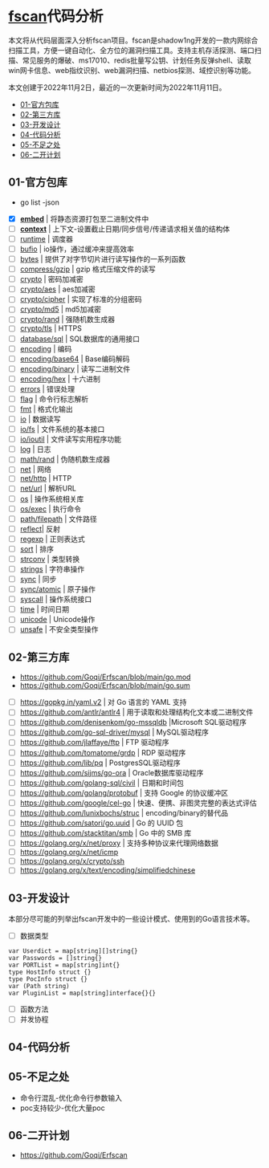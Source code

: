 # [fscan](https://github.com/shadow1ng/fscan)代码分析

本文将从代码层面深入分析fscan项目。fscan是shadow1ng开发的一款内网综合扫描工具，方便一键自动化、全方位的漏洞扫描工具。支持主机存活探测、端口扫描、常见服务的爆破、ms17010、redis批量写公钥、计划任务反弹shell、读取win网卡信息、web指纹识别、web漏洞扫描、netbios探测、域控识别等功能。

本文创建于2022年11月2日，最近的一次更新时间为2022年11月11日。

- [01-官方包库]()
- [02-第三方库]()
- [03-开发设计]()
- [04-代码分析]()
- [05-不足之处]()
- [06-二开计划]()

## 01-官方包库

- go list -json
- [x] [**embed**](https://pkg.go.dev/embed) | 将静态资源打包至二进制文件中
- [ ] [**context**](https://pkg.go.dev/context) | 上下文-设置截止日期/同步信号/传递请求相关值的结构体
- [ ] [runtime](https://pkg.go.dev/runtime) | 调度器
- [ ] [bufio](https://pkg.go.dev/bufio) | io操作，通过缓冲来提高效率
- [ ] [bytes](https://pkg.go.dev/bytes) | 提供了对字节切片进行读写操作的一系列函数
- [ ] [compress/gzip](https://pkg.go.dev/compress/gzip) | gzip 格式压缩文件的读写
- [ ] [crypto](https://pkg.go.dev/crypto) | 密码加减密
- [ ] [crypto/aes](https://pkg.go.dev/crypto/aes) | aes加减密
- [ ] [crypto/cipher](https://pkg.go.dev/crypto/cipher) | 实现了标准的分组密码
- [ ] [crypto/md5](https://pkg.go.dev/crypto/md5) | md5加减密
- [ ] [crypto/rand](https://pkg.go.dev/crypto/rand) | 强随机数生成器
- [ ] [crypto/tls](https://pkg.go.dev/crypto/tls) | HTTPS
- [ ] [database/sql](https://pkg.go.dev/database/sql) | SQL数据库的通用接口
- [ ] [encoding](https://pkg.go.dev/encoding) | 编码
- [ ] [encoding/base64](https://pkg.go.dev/encoding/base64) | Base编码解码
- [ ] [encoding/binary](https://pkg.go.dev/encoding/binary) | 读写二进制文件
- [ ] [encoding/hex](https://pkg.go.dev/encoding/hex) | 十六进制
- [ ] [errors](https://pkg.go.dev/errors) | 错误处理
- [ ] [flag](https://pkg.go.dev/flag) | 命令行标志解析
- [ ] [fmt](https://pkg.go.dev/fmt) | 格式化输出
- [ ] [io](https://pkg.go.dev/io) | 数据读写
- [ ] [io/fs](https://pkg.go.dev/io/fs) | 文件系统的基本接口
- [ ] [io/ioutil](https://pkg.go.dev/io/ioutil) | 文件读写实用程序功能
- [ ] [log](https://pkg.go.dev/log) | 日志
- [ ] [math/rand](https://pkg.go.dev/math/rand) | 伪随机数生成器
- [ ] [net](https://pkg.go.dev/net) | 网络
- [ ] [net/http](https://pkg.go.dev/net/http) | HTTP
- [ ] [net/url](https://pkg.go.dev/net/url) | 解析URL
- [ ] [os](https://pkg.go.dev/os) | 操作系统相关库
- [ ] [os/exec](https://pkg.go.dev/os/exec) | 执行命令
- [ ] [path/filepath](https://pkg.go.dev/path/filepath) | 文件路径
- [ ] [reflect](https://pkg.go.dev/reflect)| 反射
- [ ] [regexp](https://pkg.go.dev/regexp) | 正则表达式
- [ ] [sort](https://pkg.go.dev/sort) | 排序
- [ ] [strconv](https://pkg.go.dev/strconv) | 类型转换
- [ ] [strings](https://pkg.go.dev/strings) | 字符串操作
- [ ] [sync](https://pkg.go.dev/sync) | 同步
- [ ] [sync/atomic](https://pkg.go.dev/sync/atomic) | 原子操作
- [ ] [syscall](https://pkg.go.dev/syscall) | 操作系统接口
- [ ] [time](https://pkg.go.dev/time) | 时间日期
- [ ] [unicode](https://pkg.go.dev/unicode) | Unicode操作
- [ ] [unsafe](https://pkg.go.dev/unsafe) | 不安全类型操作

## 02-第三方库

- https://github.com/Goqi/Erfscan/blob/main/go.mod
- https://github.com/Goqi/Erfscan/blob/main/go.sum
- [ ] https://gopkg.in/yaml.v2 | 对 Go 语言的 YAML 支持
- [ ] https://github.com/antlr/antlr4 | 用于读取和处理结构化文本或二进制文件
- [ ] https://github.com/denisenkom/go-mssqldb |Microsoft SQL驱动程序
- [ ] https://github.com/go-sql-driver/mysql | MySQL驱动程序
- [ ] https://github.com/jlaffaye/ftp | FTP 驱动程序
- [ ] https://github.com/tomatome/grdp | RDP 驱动程序
- [ ] https://github.com/lib/pq | PostgresSQL驱动程序
- [ ] https://github.com/sijms/go-ora | Oracle数据库驱动程序
- [ ] https://github.com/golang-sql/civil | 日期和时间包
- [ ] https://github.com/golang/protobuf | 支持 Google 的协议缓冲区
- [ ] https://github.com/google/cel-go | 快速、便携、非图灵完整的表达式评估
- [ ] https://github.com/lunixbochs/struc | encoding/binary的替代品
- [ ] https://github.com/satori/go.uuid | Go 的 UUID 包
- [ ] https://github.com/stacktitan/smb | Go 中的 SMB 库
- [ ] https://golang.org/x/net/proxy | 支持多种协议来代理网络数据
- [ ] https://golang.org/x/net/icmp
- [ ] https://golang.org/x/crypto/ssh
- [ ] https://golang.org/x/text/encoding/simplifiedchinese

## 03-开发设计

本部分尽可能的列举出fscan开发中的一些设计模式、使用到的Go语言技术等。

- [ ] 数据类型

```
var Userdict = map[string][]string{}
var Passwords = []string{}
var PORTList = map[string]int{}
type HostInfo struct {}
type PocInfo struct {}
var (Path string)
var PluginList = map[string]interface{}{}
```

- [ ] 函数方法
- [ ] 并发协程

## 04-代码分析

## 05-不足之处

- 命令行混乱-优化命令行参数输入
- poc支持较少-优化大量poc

## 06-二开计划

- https://github.com/Goqi/Erfscan